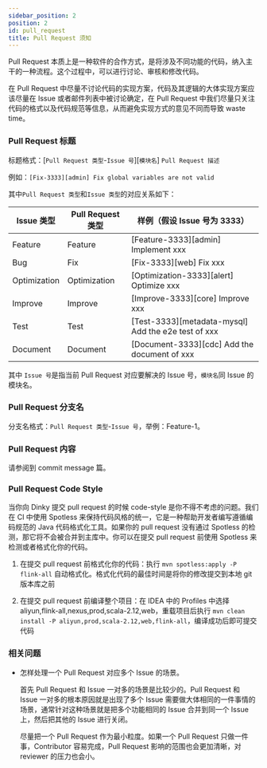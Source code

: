 ```yaml
---
sidebar_position: 2
position: 2
id: pull_request
title: Pull Request 须知
---
```

Pull Request 本质上是一种软件的合作方式，是将涉及不同功能的代码，纳入主干的一种流程。这个过程中，可以进行讨论、审核和修改代码。

在 Pull Request 中尽量不讨论代码的实现方案，代码及其逻辑的大体实现方案应该尽量在 Issue 或者邮件列表中被讨论确定，在 Pull Request 中我们尽量只关注代码的格式以及代码规范等信息，从而避免实现方式的意见不同而导致 waste time。

### Pull Request 标题

标题格式：[`Pull Request 类型`-`Issue 号`][`模块名`] `Pull Request 描述`

例如：`[Fix-3333][admin] Fix global variables are not valid`

其中`Pull Request 类型`和`Issue 类型`的对应关系如下：


| Issue 类型  | Pull Request 类型                  | 样例（假设 Issue 号为 3333）                                |
| ------------- | ----------------------- |-----------------------------------------------------|
| Feature     | Feature               | [Feature-3333][admin] Implement xxx                 |
| Bug         | Fix                   | [Fix-3333][web] Fix xxx                             |
| Optimization | Optimization           | [Optimization-3333][alert] Optimize xxx             |
| Improve | Improve           | [Improve-3333][core] Improve xxx                    |
| Test        | Test                  | [Test-3333][metadata-mysql] Add the e2e test of xxx |
| Document        | Document                  | [Document-3333][cdc] Add the document of xxx        |

其中 `Issue 号`是指当前 Pull Request 对应要解决的 Issue 号，`模块名`同 Issue 的模块名。

### Pull Request 分支名

分支名格式：`Pull Request 类型`-`Issue 号`，举例：Feature-1。

### Pull Request 内容

请参阅到 commit message 篇。

### Pull Request Code Style

当你向 Dinky 提交 pull request 的时候 code-style 是你不得不考虑的问题。我们在 CI 中使用 Spotless 来保持代码风格的统一，它是一种帮助开发者编写遵循编码规范的 Java 代码格式化工具。如果你的 pull request 没有通过 Spotless 的检测，那它将不会被合并到主库中。你可以在提交 pull request 前使用 Spotless 来检测或者格式化你的代码。

1. 在提交 pull request 前格式化你的代码：执行 `mvn spotless:apply -P flink-all` 自动格式化。格式化代码的最佳时间是将你的修改提交到本地 git 版本库之前

2. 在提交 pull request 前编译整个项目：在 IDEA 中的 Profiles 中选择 aliyun,flink-all,nexus,prod,scala-2.12,web，重载项目后执行 `mvn clean install -P aliyun,prod,scala-2.12,web,flink-all`，编译成功后即可提交代码

### 相关问题

- 怎样处理一个 Pull Request 对应多个 Issue 的场景。

  首先 Pull Request 和 Issue 一对多的场景是比较少的。Pull Request 和 Issue 一对多的根本原因就是出现了多个
  Issue 需要做大体相同的一件事情的场景，通常针对这种场景就是把多个功能相同的 Issue 合并到同一个 Issue 上，然后把其他的
  Issue 进行关闭。

  尽量把一个 Pull Request 作为最小粒度。如果一个 Pull Request 只做一件事，Contributor 容易完成，Pull Request 影响的范围也会更加清晰，对 reviewer 的压力也会小。
